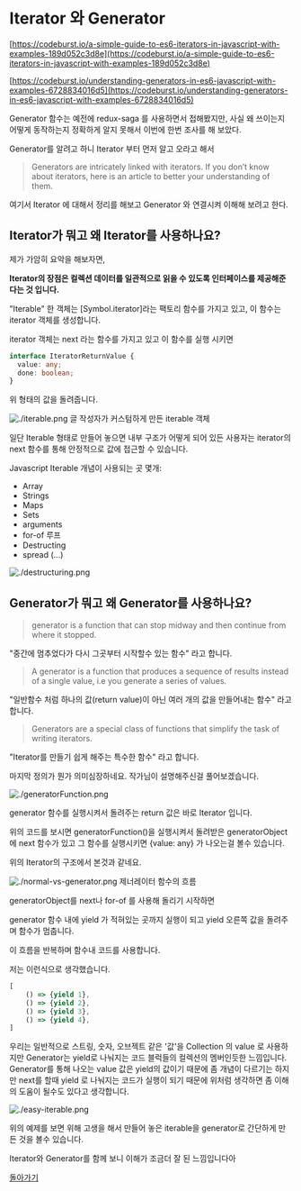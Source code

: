 # Iterator 와 Generator

[https://codeburst.io/a-simple-guide-to-es6-iterators-in-javascript-with-examples-189d052c3d8e](https://codeburst.io/a-simple-guide-to-es6-iterators-in-javascript-with-examples-189d052c3d8e)

[https://codeburst.io/understanding-generators-in-es6-javascript-with-examples-6728834016d5](https://codeburst.io/understanding-generators-in-es6-javascript-with-examples-6728834016d5)

Generator 함수는 예전에 redux-saga 를 사용하면서 접해봤지만, 사실 왜 쓰이는지 어떻게 동작하는지 정확하게 알지 못해서 이번에 한번 조사를 해 보았다.

Generator를 알려고 하니 Iterator 부터 먼저 알고 오라고 해서

> Generators are intricately linked with iterators. If you don’t know about iterators, here is an article to better your understanding of them.

여기서 Iterator 에 대해서 정리를 해보고 Generator 와 연결시켜 이해해 보려고 한다.

## Iterator가 뭐고 왜 Iterator를 사용하나요?

제가 가암히 요악을 해보자면,

**Iterator의 장점은 컬렉션 데이터를 일관적으로 읽을 수 있도록 인터페이스를 제공해준다는 것 입니다.**

"Iterable" 한 객체는 [Symbol.iterator]라는 팩토리 함수를 가지고 있고, 이 함수는 iterator 객체를 생성합니다.

iterator 객체는 next 라는 함수를 가지고 있고 이 함수를 실행 시키면

```ts
interface IteratorReturnValue {
  value: any;
  done: boolean;
}
```

위 형태의 값을 돌려줍니다.

![./iterable.png](./iterable.png)
글 작성자가 커스텀하게 만든 iterable 객체

일단 Iterable 형태로 만들어 놓으면 내부 구조가 어떻게 되어 있든 사용자는 iterator의 next 함수를 통해 안정적으로 값에 접근할 수 있습니다.

Javascript Iterable 개념이 사용되는 곳 몇개:

- Array
- Strings
- Maps
- Sets
- arguments
- for-of 루프
- Destructing
- spread (...)

![./destructuring.png](./destructuring.png)

## Generator가 뭐고 왜 Generator를 사용하나요?

> generator is a function that can stop midway and then continue from where it stopped.

"중간에 멈추었다가 다시 그곳부터 시작할수 있는 함수" 라고 합니다.

> A generator is a function that produces a sequence of results instead of a single value, i.e you generate ​a series of values.

"일반함수 처럼 하나의 값(return value)이 아닌 여러 개의 값을 만들어내는 함수" 라고 합니다.

> Generators are a special class of functions that simplify the task of writing iterators.

"Iterator를 만들기 쉽게 해주는 특수한 함수" 라고 합니다.

마지막 정의가 뭔가 의미심장하네요. 작가님이 설명해주신걸 풀어보겠습니다.

![./generatorFunction.png](./generatorFunction.png)

generator 함수를 실행시켜서 돌려주는 return 값은 바로 Iterator 입니다.

위의 코드를 보시면 generatorFunction()을 실행시켜서 돌려받은 generatorObject에 next 함수가 있고 그 함수를 실행시키면 {value: any} 가 나오는걸 볼수 있습니다.

위의 Iterator의 구조에서 본것과 같네요.

![./normal-vs-generator.png](./normal-vs-generator.png)
제너레이터 함수의 흐름

generatorObject를 next나 for-of 를 사용해 돌리기 시작하면

generator 함수 내에 yield 가 적혀있는 곳까지 실행이 되고 yield 오른쪽 값을 돌려주며 함수가 멈춥니다.

이 흐름을 반복하며 함수내 코드를 사용합니다.

저는 이런식으로 생각했습니다.

```js
[
    () => {yield 1},
    () => {yield 2},
    () => {yield 3},
    () => {yield 4},
]
```

우리는 일반적으로 스트링, 숫자, 오브젝트 같은 '값'을 Collection 의 value 로 사용하지만 Generator는
yield로 나눠지는 코드 블럭들의 컬렉션의 멤버인듯한 느낌입니다. Generator를 통해 나오는 value 값은 yield의 값이기 때문에 좀 개념이 다르기는 하지만 next를 할때 yield 로 나눠지는 코드가 실행이 되기 때문에 위처럼 생각하면 좀 이해의 도움이 될수도 있다고 생각합니다.

![./easy-iterable.png](./easy-iterable.png)

위의 예제를 보면 위해 고생을 해서 만들어 놓은 iterable을 generator로 간단하게 만든 것을 볼수 있습니다.

Iterator와 Generator를 함께 보니 이해가 조금더 잘 된 느낌입니다아

[돌아가기](/README.md)
